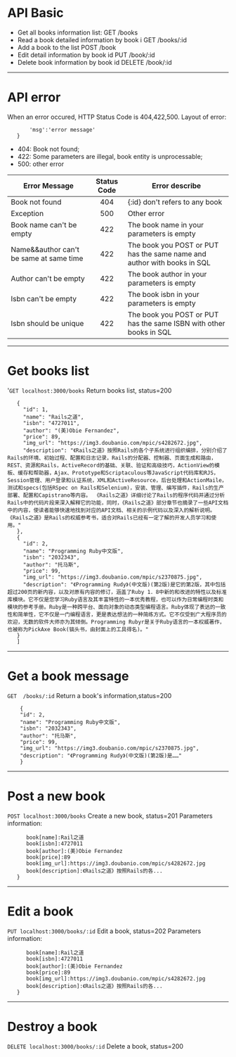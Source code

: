 # **API Basic**
* Get all books information list:                 GET       /books
* Read a book detailed information by book i      GET       /books/:id
* Add a book to the list                          POST      /book
* Edit detail information by book id              PUT       /book/:id
* Delete book information by book id              DELETE    /book/:id

***
# **API error**
When an error occured, HTTP Status Code is 404,422,500.
Layout of error:
 ```{
        'msg':'error message'
    }
 ```
* 404:  Book not found;
* 422:  Some parameters are illegal, book entity is unprocessable;
* 500:  other error


|Error Message                          |Status Code        |     Error describe
|---------------------------------------|:-----------------:|-------------------------------------------------------------------------
|Book not found                         |    404            | {:id} don't refers to any book
|Exception                              |    500            | Other error
|Book name can't be empty               |    422            | The book name in your parameters is empty
|Name&&author can't be same at same time|    422            | The book you POST or PUT has the same name and author with books in SQL
|Author can't be empty                  |    422            | The book author in your parameters is empty
|Isbn can't be empty                    |    422            | The book isbn in your parameters is empty
|Isbn should be unique                  |    422            |The book you POST or PUT has the same ISBN with other books in SQL

***
# **Get books list**
'`GET localhost:3000/books`
Return books list, status=200
 ```[
    {
      "id": 1,
      "name": "Rails之道",
      "isbn": "4727011",
      "author": "(美)Obie Fernandez",
      "price": 89,
      "img_url": "https://img3.doubanio.com/mpic/s4282672.jpg",
      "description": "《Rails之道》按照Rails的各个子系统进行组织编排，分别介绍了Rails的环境、初始过程、配置和日志记录，Rails的分配器、控制器、页面生成和路由，REST、资源和Rails，ActiveRecord的基础、关联、验证和高级技巧，ActionView的模板、缓存和帮助器，Ajax、Prototype和Scriptaculous等JavaScript代码库和RJS，Session管理、用户登录和认证系统，XML和ActiveResource，后台处理和ActionMaile，测试和specs(包括RSpec on Rails和Selenium)，安装、管理、编写插件，Rails的生产部署、配置和Capistrano等内容。 《Rails之道》详细讨论了Rails的程序代码并通过分析Rails中的代码片段来深入解释它的功能，同时，《Rails之道》部分章节也摘录了一些API文档中的内容，使读者能够快速地找到对应的API文档、相关的示例代码以及深入的解析说明。 《Rails之道》是Rails的权威参考书，适合对Rails已经有一定了解的开发人员学习和使用。"
    },
    {
      "id": 2,
      "name": "Programming Ruby中文版",
      "isbn": "2032343",
      "author": "托马斯",
      "price": 99,
      "img_url": "https://img3.doubanio.com/mpic/s2370875.jpg",
      "description": "《Programming Rudy》(中文版)(第2版)是它的第2版，其中包括超过200页的新内容，以及对原有内容的修订，涵盖了Ruby 1．8中新的和改进的特性以及标准库模块。它不仅是您学习Ruby语言及其丰富特性的一本优秀教程，也可以作为日常编程时类和模块的参考手册。Ruby是一种跨平台、面向对象的动态类型编程语言。Ruby体现了表达的一致性和简单性，它不仅是一门编程语言，更是表达想法的一种简练方式。它不仅受到广大程序员的欢迎，无数的软件大师亦为其倾倒。Programming Rubyr是关于Ruby语言的一本权威著作，也被称为PickAxe Book(镐头书，由封面上的工具得名)。"
    }
    ]
 ```

***
# **Get a book message**
`GET  /books/:id`
Return a book's information,status=200
```
    {
    "id": 2,
    "name": "Programming Ruby中文版",
    "isbn": "2032343",
    "author": "托马斯",
    "price": 99,
    "img_url": "https://img3.doubanio.com/mpic/s2370875.jpg",
    "description": "《Programming Rudy》(中文版)(第2版)是……"
    }
 ```

***
# **Post a new book**
`POST localhost:3000/books`
Create a new book, status=201
Parameters information:
 ```{
       book[name]:Rail之道
       book[isbn]:4727011
       book[author]:(美)Obie Fernandez
       book[price]:89
       book[img_url]:https://img3.doubanio.com/mpic/s4282672.jpg
       book[description]:《Rails之道》按照Rails的各...
    }
 ```

***
# **Edit a book**
`PUT localhost:3000/books/:id`
Edit a book, status=202
Parameters information:
 ```{
       book[name]:Rail之道
       book[isbn]:4727011
       book[author]:(美)Obie Fernandez
       book[price]:89
       book[img_url]:https://img3.doubanio.com/mpic/s4282672.jpg
       book[description]:《Rails之道》按照Rails的各...
    }
 ```

***
# **Destroy a book**
`DELETE localhost:3000/books/:id`
Delete a book, status=200














